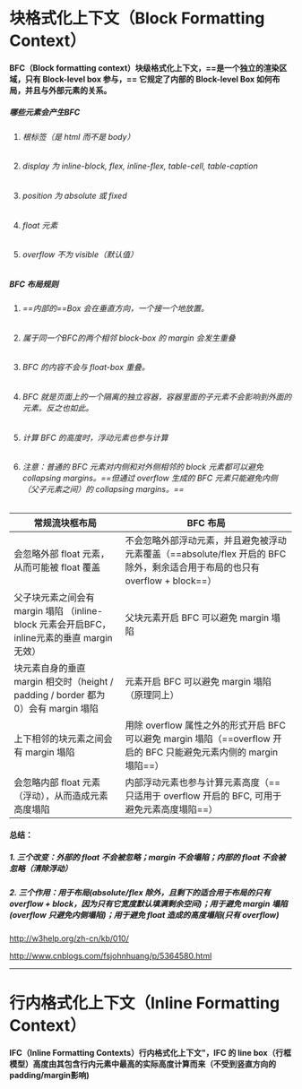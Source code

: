# 块格式化上下文（Block Formatting Context）
#### BFC（Block formatting context）块级格式化上下文，==是一个独立的渲染区域，只有 Block-level box 参与，== 它规定了内部的 Block-level Box 如何布局，并且与外部元素的关系。


##### 哪些元素会产生BFC
1. ###### 根标签（是 html 而不是 body）
2. ###### display 为 inline-block, flex, inline-flex, table-cell, table-caption
3. ###### position 为 absolute 或 fixed
4. ###### float 元素
5. ###### overflow 不为 visible（默认值）

##### BFC 布局规则
1. ###### ==内部的==Box 会在垂直方向，一个接一个地放置。

2. ###### 属于同一个BFC的两个相邻 block-box 的 margin 会发生重叠

3. ###### BFC 的内容不会与 float-box 重叠。

4. ###### BFC 就是页面上的一个隔离的独立容器，容器里面的子元素不会影响到外面的元素。反之也如此。

5. ###### 计算 BFC 的高度时，浮动元素也参与计算

6. ###### 注意：普通的 BFC 元素对内侧和对外侧相邻的 block 元素都可以避免 collapsing margins。==但通过 overflow 生成的 BFC 元素只能避免内侧（父子元素之间）的 collapsing margins。==



常规流块框布局 | BFC 布局
---|---
会忽略外部 float 元素，从而可能被 float 覆盖 | 不会忽略外部浮动元素，并且避免被浮动元素覆盖（==absolute/flex 开启的 BFC 除外，剩余适合用于布局的也只有 overflow + block==）
父子块元素之间会有 margin 塌陷 （inline-block 元素会开启BFC，inline元素的垂直 margin 无效）| 父块元素开启 BFC 可以避免 margin 塌陷
块元素自身的垂直 margin 相交时（height / padding / border 都为 0）会有 margin 塌陷 | 元素开启 BFC 可以避免 margin 塌陷（原理同上）
上下相邻的块元素之间会有 margin 塌陷 | 用除 overflow 属性之外的形式开启 BFC 可以避免 margin 塌陷（==overflow 开启的 BFC 只能避免元素内侧的 margin 塌陷==）
会忽略内部 float 元素（浮动），从而造成元素高度塌陷 | 内部浮动元素也参与计算元素高度（==只适用于 overflow 开启的 BFC, 可用于避免元素高度塌陷==）


#### 总结：
##### 1. 三个改变：外部的 float 不会被忽略；margin 不会塌陷；内部的 float 不会被忽略（清除浮动）
##### 2. 三个作用：用于布局(absolute/flex 除外，且剩下的适合用于布局的只有 overflow + block，因为只有它宽度默认填满剩余空间)；用于避免 margin 塌陷(overflow 只避免内侧塌陷)；用于避免 float 造成的高度塌陷(只有 overflow)



http://w3help.org/zh-cn/kb/010/

http://www.cnblogs.com/fsjohnhuang/p/5364580.html






---
# 行内格式化上下文（Inline Formatting Context）


#### IFC（Inline Formatting Contexts）行内格式化上下文"，IFC 的 line box（行框模型）高度由其包含行内元素中最高的实际高度计算而来（不受到竖直方向的padding/margin影响)
